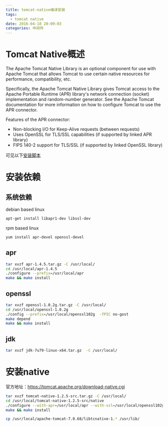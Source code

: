 ```yaml
---
title: tomcat-native编译安装
tags:
  - tomcat native
date: 2016-04-18 20:09:03
categories: 中间件
---
```


# Tomcat Native概述
The Apache Tomcat Native Library is an optional component for use with Apache Tomcat that allows Tomcat to use certain native resources for performance, compatibility, etc.

Specifically, the Apache Tomcat Native Library gives Tomcat access to the Apache Portable Runtime (APR) library's network connection (socket) implementation and random-number generator. See the Apache Tomcat documentation for more information on how to configure Tomcat to use the APR connector.

Features of the APR connector:
- Non-blocking I/O for Keep-Alive requests (between requests)
- Uses OpenSSL for TLS/SSL capabilities (if supported by linked APR library)
- FIPS 140-2 support for TLS/SSL (if supported by linked OpenSSL library)

可见以下[安装脚本](https://raw.githubusercontent.com/JeffXue/common_scripts/master/install_tomcat_native1.2.5.sh)

<!-- more -->

# 安装依赖

## 系统依赖
debian based linux
```bash
apt-get install libapr1-dev libssl-dev
```

rpm based linux
```bash
yum install apr-devel openssl-devel
```

## apr
```bash
tar xvzf apr-1.4.5.tar.gz -C /usr/local/
cd /usr/local/apr-1.4.5
./configure --prefix=/usr/local/apr
make && make install
```


## openssl
```bash
tar xvzf openssl-1.0.2g.tar.gz -C /usr/local/
cd /usr/local/openssl-1.0.2g
./config --prefix=/usr/local/openssl102g  -fPIC no-gost
make depend
make && make install
```


## jdk
```bash
tar xvzf jdk-7u79-linux-x64.tar.gz  -C /usr/local/
```


# 安装native
官方地址：https://tomcat.apache.org/download-native.cgi
```bash
tar xvzf tomcat-native-1.2.5-src.tar.gz -C /usr/local/
cd /usr/local/tomcat-native-1.2.5-src/native
./configure --with-apr=/usr/local/apr --with-ssl=/usr/local/openssl102g --with-java-home=/usr/local/jdk1.7.0_79 --prefix=/usr/local/apache-tomcat-7.0.68
make && make install

cp /usr/local/apache-tomcat-7.0.68/libtcnative-1.* /usr/lib/
```


